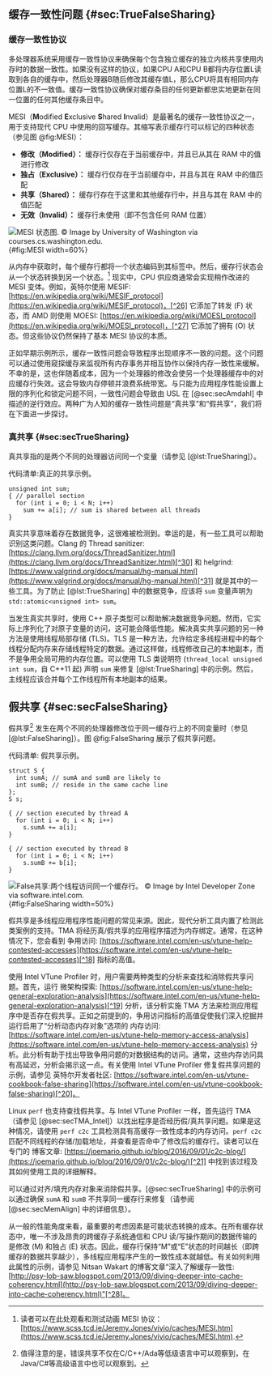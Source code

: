 

## 缓存一致性问题 {#sec:TrueFalseSharing}

### 缓存一致性协议

多处理器系统采用缓存一致性协议来确保每个包含独立缓存的独立内核共享使用内存时的数据一致性。如果没有这样的协议，如果CPU A和CPU B都将内存位置L读取到各自的缓存中，然后处理器B随后修改其缓存值L，那么CPU将具有相同内存位置L的不一致值。缓存一致性协议确保对缓存条目的任何更新都忠实地更新在同一位置的任何其他缓存条目中。

MESI（**M**odified **E**xclusive **S**hared **I**nvalid）是最著名的缓存一致性协议之一，用于支持现代 CPU 中使用的回写缓存。其缩写表示缓存行可以标记的四种状态（参见图  @fig:MESI）：

* **修改（Modified）：** 缓存行仅存在于当前缓存中，并且已从其在 RAM 中的值进行修改
* **独占（Exclusive）：** 缓存行仅存在于当前缓存中，并且与其在 RAM 中的值匹配
* **共享（Shared）：** 缓存行存在于这里和其他缓存行中，并且与其在 RAM 中的值匹配
* **无效（Invalid）：** 缓存行未使用（即不包含任何 RAM 位置）

![MESI 状态图. *© Image by University of Washington via courses.cs.washington.edu.*](../../img/mt-perf/MESI_Cache_Diagram.jpg){#fig:MESI width=60%}


从内存中获取时，每个缓存行都将一个状态编码到其标签中。然后，缓存行状态会从一个状态转换到另一个状态。[^25] 现实中，CPU 供应商通常会实现稍作改进的 MESI 变体。例如，英特尔使用 MESIF: [https://en.wikipedia.org/wiki/MESIF_protocol](https://en.wikipedia.org/wiki/MESIF_protocol)，[^26] 它添加了转发 (F) 状态，而 AMD 则使用 MOESI: [https://en.wikipedia.org/wiki/MOESI_protocol](https://en.wikipedia.org/wiki/MOESI_protocol)，[^27] 它添加了拥有 (O) 状态。但这些协议仍然保持了基本 MESI 协议的本质。

正如早期示例所示，缓存一致性问题会导致程序出现顺序不一致的问题。这个问题可以通过使用窥探缓存来监视所有内存事务并相互协作以保持内存一致性来缓解。不幸的是，这也伴随着成本，因为一个处理器的修改会使另一个处理器缓存中的对应缓存行失效。这会导致内存停顿并浪费系统带宽。与只能为应用程序性能设置上限的序列化和锁定问题不同，一致性问题会导致由 USL 在 [@sec:secAmdahl] 中描述的逆行效应。两种广为人知的缓存一致性问题是“真共享”和“假共享”，我们将在下面进一步探讨。

### 真共享 {#sec:secTrueSharing}

真共享指的是两个不同的处理器访问同一个变量（请参见 [@lst:TrueSharing]）。

代码清单:真正的共享示例。

~~~~ {#lst:TrueSharing .cpp}
unsigned int sum;
{ // parallel section
  for (int i = 0; i < N; i++)
    sum += a[i]; // sum is shared between all threads
}
~~~~

真实共享意味着存在数据竞争，这很难被检测到。幸运的是，有一些工具可以帮助识别这类问题。Clang 的 Thread sanitizer: [https://clang.llvm.org/docs/ThreadSanitizer.html](https://clang.llvm.org/docs/ThreadSanitizer.html)[^30] 和 helgrind: [https://www.valgrind.org/docs/manual/hg-manual.html](https://www.valgrind.org/docs/manual/hg-manual.html)[^31] 就是其中的一些工具。为了防止 [@lst:TrueSharing] 中的数据竞争，应该将 `sum` 变量声明为 `std::atomic<unsigned int> sum`。

当发生真实共享时，使用 C++ 原子类型可以帮助解决数据竞争问题。然而，它实际上序列化了对原子变量的访问，这可能会降低性能。解决真实共享问题的另一种方法是使用线程局部存储 (TLS)。TLS 是一种方法，允许给定多线程进程中的每个线程分配内存来存储线程特定的数据。通过这样做，线程修改自己的本地副本，而不是争用全局可用的内存位置。可以使用 TLS 类说明符 (`thread_local unsigned int sum`，自 C++11 起) 声明 `sum` 来修复 [@lst:TrueSharing] 中的示例。然后，主线程应该合并每个工作线程所有本地副本的结果。

## 假共享 {#sec:secFalseSharing}

假共享[^29] 发生在两个不同的处理器修改位于同一缓存行上的不同变量时（参见 [@lst:FalseSharing]）。图  @fig:FalseSharing 展示了假共享问题。

代码清单: 假共享示例。

~~~~ {#lst:FalseSharing .cpp}
struct S {
  int sumA; // sumA and sumB are likely to
  int sumB; // reside in the same cache line
};
S s;

{ // section executed by thread A
  for (int i = 0; i < N; i++)
    s.sumA += a[i];
}

{ // section executed by thread B
  for (int i = 0; i < N; i++)
    s.sumB += b[i];
}
~~~~

![False共享:两个线程访问同一个缓存行。 *© Image by Intel Developer Zone via software.intel.com.*](../../img/mt-perf/FalseSharing.jpg){#fig:FalseSharing width=50%}

假共享是多线程应用程序性能问题的常见来源。因此，现代分析工具内置了检测此类案例的支持。TMA 将经历真/假共享的应用程序描述为内存绑定。通常，在这种情况下，您会看到 争用访问: [https://software.intel.com/en-us/vtune-help-contested-accesses](https://software.intel.com/en-us/vtune-help-contested-accesses)[^18] 指标的高值。

使用 Intel VTune Profiler 时，用户需要两种类型的分析来查找和消除假共享问题。首先，运行 微架构探索: [https://software.intel.com/en-us/vtune-help-general-exploration-analysis](https://software.intel.com/en-us/vtune-help-general-exploration-analysis)[^19] 分析，该分析实施 TMA 方法来检测应用程序中是否存在假共享。正如之前提到的，争用访问指标的高值促使我们深入挖掘并运行启用了“分析动态内存对象”选项的 内存访问: [https://software.intel.com/en-us/vtune-help-memory-access-analysis](https://software.intel.com/en-us/vtune-help-memory-access-analysis) 分析。此分析有助于找出导致争用问题的对数据结构的访问。通常，这些内存访问具有高延迟，分析会揭示这一点。有关使用 Intel VTune Profiler 修复假共享问题的示例，请参见 英特尔开发者社区: [https://software.intel.com/en-us/vtune-cookbook-false-sharing](https://software.intel.com/en-us/vtune-cookbook-false-sharing)[^20]。

Linux `perf` 也支持查找假共享。与 Intel VTune Profiler 一样，首先运行 TMA（请参见 [@sec:secTMA_Intel]）以找出程序是否经历假/真共享问题。如果是这种情况，请使用 `perf c2c` 工具检测具有高缓存一致性成本的内存访问。`perf c2c` 匹配不同线程的存储/加载地址，并查看是否命中了修改后的缓存行。读者可以在专门的 博客文章: [https://joemario.github.io/blog/2016/09/01/c2c-blog/](https://joemario.github.io/blog/2016/09/01/c2c-blog/)[^21] 中找到该过程及其如何使用工具的详细解释。

可以通过对齐/填充内存对象来消除假共享。[@sec:secTrueSharing] 中的示例可以通过确保 `sumA` 和 `sumB` 不共享同一缓存行来修复（请参阅 [@sec:secMemAlign] 中的详细信息）。

从一般的性能角度来看，最重要的考虑因素是可能状态转换的成本。在所有缓存状态中，唯一不涉及昂贵的跨缓存子系统通信和 CPU 读/写操作期间的数据传输的是修改 (M) 和独占 (E) 状态。因此，缓存行保持“M”或“E”状态的时间越长（即跨缓存的数据共享越少），多线程应用程序产生的一致性成本就越低。有关如何利用此属性的示例，请参见 Nitsan Wakart 的博客文章“深入了解缓存一致性: [http://psy-lob-saw.blogspot.com/2013/09/diving-deeper-into-cache-coherency.html](http://psy-lob-saw.blogspot.com/2013/09/diving-deeper-into-cache-coherency.html)"[^28]。

[^18]: 争用访问 - [https://software.intel.com/en-us/vtune-help-contested-accesses](https://software.intel.com/en-us/vtune-help-contested-accesses).
[^19]: Vtune 一般探索分析 - [https://software.intel.com/en-us/vtune-help-general-exploration-analysis](https://software.intel.com/en-us/vtune-help-general-exploration-analysis).
[^20]: Vtune 食谱：假共享 - [https://software.intel.com/en-us/vtune-cookbook-false-sharing](https://software.intel.com/en-us/vtune-cookbook-false-sharing).
[^21]: 关于 `perf c2c` 的文章 - [https://joemario.github.io/blog/2016/09/01/c2c-blog/](https://joemario.github.io/blog/2016/09/01/c2c-blog/).
[^25]: 读者可以在此处观看和测试动画 MESI 协议：
[https://www.scss.tcd.ie/Jeremy.Jones/vivio/caches/MESI.htm](https://www.scss.tcd.ie/Jeremy.Jones/vivio/caches/MESI.htm).
[^26]: MESIF - [https://en.wikipedia.org/wiki/MESIF_protocol](https://en.wikipedia.org/wiki/MESIF_protocol)
[^27]: MOESI - [https://en.wikipedia.org/wiki/MOESI_protocol](https://en.wikipedia.org/wiki/MOESI_protocol)
[^28]: 博客文章“深入缓存一致性”- [http://psy-lob-saw.blogspot.com/2013/09/diving-deeper-into-cache-coherency.html](http://psy-lob-saw.blogspot.com/2013/09/diving-deeper-into-cache-coherency.html)
[^29]: 值得注意的是，错误共享不仅在C/C++/Ada等低级语言中可以观察到，在Java/C#等高级语言中也可以观察到。
[^30]: Clang的线程消毒工具:[https://clang.llvm.org/docs/ThreadSanitizer.html](https://clang.llvm.org/docs/ThreadSanitizer.html)。
[^31]: Helgrind，一个线程错误检测工具:[https://www.valgrind.org/docs/manual/hg-manual.html](https://www.valgrind.org/docs/manual/hg-manual.html)。